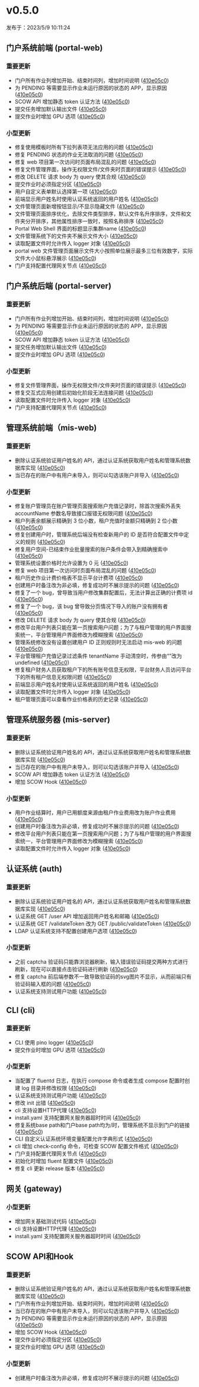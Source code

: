 # v0.5.0

发布于：2023/5/9 10:11:24

## 门户系统前端 (portal-web)

### 重要更新
- 门户所有作业列增加开始、结束时间列，增加时间说明 ([410e05c0](https://github.com/PKUHPC/OpenSCOW/commit/410e05c00e6e7962bcb75d57b6642604d949e069))
- 为 PENDING 等需要显示作业未运行原因的状态的 APP，显示原因 ([410e05c0](https://github.com/PKUHPC/OpenSCOW/commit/410e05c00e6e7962bcb75d57b6642604d949e069))
- SCOW API 增加静态 token 认证方法 ([410e05c0](https://github.com/PKUHPC/OpenSCOW/commit/410e05c00e6e7962bcb75d57b6642604d949e069))
- 提交任务增加默认输出文件 ([410e05c0](https://github.com/PKUHPC/OpenSCOW/commit/410e05c00e6e7962bcb75d57b6642604d949e069))
- 提交作业时增加 GPU 选项 ([410e05c0](https://github.com/PKUHPC/OpenSCOW/commit/410e05c00e6e7962bcb75d57b6642604d949e069))

### 小型更新
- 修复使用模板时所有下拉列表项无法应用的问题 ([410e05c0](https://github.com/PKUHPC/OpenSCOW/commit/410e05c00e6e7962bcb75d57b6642604d949e069))
- 修复 PENDING 状态的作业无法取消的问题 ([410e05c0](https://github.com/PKUHPC/OpenSCOW/commit/410e05c00e6e7962bcb75d57b6642604d949e069))
- 修复 web 项目第一次访问时页面布局混乱的问题 ([410e05c0](https://github.com/PKUHPC/OpenSCOW/commit/410e05c00e6e7962bcb75d57b6642604d949e069))
- 修复文件管理界面，操作无权限文件/文件夹时页面的错误提示 ([410e05c0](https://github.com/PKUHPC/OpenSCOW/commit/410e05c00e6e7962bcb75d57b6642604d949e069))
- 修改 DELETE 请求 body 为 query 使其合规 ([410e05c0](https://github.com/PKUHPC/OpenSCOW/commit/410e05c00e6e7962bcb75d57b6642604d949e069))
- 提交作业时必须指定分区 ([410e05c0](https://github.com/PKUHPC/OpenSCOW/commit/410e05c00e6e7962bcb75d57b6642604d949e069))
- 用户自定义表单默认选择第一项 ([410e05c0](https://github.com/PKUHPC/OpenSCOW/commit/410e05c00e6e7962bcb75d57b6642604d949e069))
- 前端显示用户姓名时使用认证系统返回的用户姓名 ([410e05c0](https://github.com/PKUHPC/OpenSCOW/commit/410e05c00e6e7962bcb75d57b6642604d949e069))
- 文件管理页面新增按钮显示/不显示隐藏文件 ([410e05c0](https://github.com/PKUHPC/OpenSCOW/commit/410e05c00e6e7962bcb75d57b6642604d949e069))
- 文件管理页面排序优化，去除文件类型排序，默认文件名升序排序，文件和文件夹分开排序，其他属性排序一致时，按照名称排序 ([410e05c0](https://github.com/PKUHPC/OpenSCOW/commit/410e05c00e6e7962bcb75d57b6642604d949e069))
- Portal Web Shell 界面的标题显示集群name ([410e05c0](https://github.com/PKUHPC/OpenSCOW/commit/410e05c00e6e7962bcb75d57b6642604d949e069))
- 文件管理系统下的文件夹不展示文件大小 ([410e05c0](https://github.com/PKUHPC/OpenSCOW/commit/410e05c00e6e7962bcb75d57b6642604d949e069))
- 读取配置文件时允许传入 logger 对象 ([410e05c0](https://github.com/PKUHPC/OpenSCOW/commit/410e05c00e6e7962bcb75d57b6642604d949e069))
- portal web 文件管理页面展示文件大小按照单位展示最多三位有效数字，实际文件大小鼠标悬浮展示 ([410e05c0](https://github.com/PKUHPC/OpenSCOW/commit/410e05c00e6e7962bcb75d57b6642604d949e069))
- 门户支持配置代理网关节点 ([410e05c0](https://github.com/PKUHPC/OpenSCOW/commit/410e05c00e6e7962bcb75d57b6642604d949e069))

## 门户系统后端 (portal-server)

### 重要更新
- 门户所有作业列增加开始、结束时间列，增加时间说明 ([410e05c0](https://github.com/PKUHPC/OpenSCOW/commit/410e05c00e6e7962bcb75d57b6642604d949e069))
- 为 PENDING 等需要显示作业未运行原因的状态的 APP，显示原因 ([410e05c0](https://github.com/PKUHPC/OpenSCOW/commit/410e05c00e6e7962bcb75d57b6642604d949e069))
- SCOW API 增加静态 token 认证方法 ([410e05c0](https://github.com/PKUHPC/OpenSCOW/commit/410e05c00e6e7962bcb75d57b6642604d949e069))
- 提交任务增加默认输出文件 ([410e05c0](https://github.com/PKUHPC/OpenSCOW/commit/410e05c00e6e7962bcb75d57b6642604d949e069))
- 提交作业时增加 GPU 选项 ([410e05c0](https://github.com/PKUHPC/OpenSCOW/commit/410e05c00e6e7962bcb75d57b6642604d949e069))

### 小型更新
- 修复文件管理界面，操作无权限文件/文件夹时页面的错误提示 ([410e05c0](https://github.com/PKUHPC/OpenSCOW/commit/410e05c00e6e7962bcb75d57b6642604d949e069))
- 修复交互式应用创建后初始化阶段无法连接问题 ([410e05c0](https://github.com/PKUHPC/OpenSCOW/commit/410e05c00e6e7962bcb75d57b6642604d949e069))
- 读取配置文件时允许传入 logger 对象 ([410e05c0](https://github.com/PKUHPC/OpenSCOW/commit/410e05c00e6e7962bcb75d57b6642604d949e069))
- 门户支持配置代理网关节点 ([410e05c0](https://github.com/PKUHPC/OpenSCOW/commit/410e05c00e6e7962bcb75d57b6642604d949e069))

## 管理系统前端（mis-web)

### 重要更新
- 删除认证系统验证用户姓名的 API，通过认证系统获取用户姓名和管理系统数据库实现 ([410e05c0](https://github.com/PKUHPC/OpenSCOW/commit/410e05c00e6e7962bcb75d57b6642604d949e069))
- 当已存在的账户中有用户未导入，则可以勾选该账户并导入 ([410e05c0](https://github.com/PKUHPC/OpenSCOW/commit/410e05c00e6e7962bcb75d57b6642604d949e069))

### 小型更新
- 修复账户管理员在账户管理页面搜索账户充值记录时，除首次搜索外丢失 accountName 参数名导致接口报错无权限问题 ([410e05c0](https://github.com/PKUHPC/OpenSCOW/commit/410e05c00e6e7962bcb75d57b6642604d949e069))
- 租户列表余额展示精确到 3 位小数，租户充值时金额只精确到 2 位小数 ([410e05c0](https://github.com/PKUHPC/OpenSCOW/commit/410e05c00e6e7962bcb75d57b6642604d949e069))
- 修复创建用户时，管理系统后端没有检查新用户的 ID 是否符合配置文件中定义的规则 ([410e05c0](https://github.com/PKUHPC/OpenSCOW/commit/410e05c00e6e7962bcb75d57b6642604d949e069))
- 修复用户空间-已结束作业批量搜索的账户条件会带入到精确搜索中 ([410e05c0](https://github.com/PKUHPC/OpenSCOW/commit/410e05c00e6e7962bcb75d57b6642604d949e069))
- 管理系统设置价格时允许设置为 0 元 ([410e05c0](https://github.com/PKUHPC/OpenSCOW/commit/410e05c00e6e7962bcb75d57b6642604d949e069))
- 修复 web 项目第一次访问时页面布局混乱的问题 ([410e05c0](https://github.com/PKUHPC/OpenSCOW/commit/410e05c00e6e7962bcb75d57b6642604d949e069))
- 租户历史作业计费价格表不显示平台计费项 ([410e05c0](https://github.com/PKUHPC/OpenSCOW/commit/410e05c00e6e7962bcb75d57b6642604d949e069))
- 创建用户时备注改为非必填，修复成功时不展示提示的问题 ([410e05c0](https://github.com/PKUHPC/OpenSCOW/commit/410e05c00e6e7962bcb75d57b6642604d949e069))
- 修复了一个 bug，曾导致当用户修改集群配置后，无法计算出正确的计费项 id ([410e05c0](https://github.com/PKUHPC/OpenSCOW/commit/410e05c00e6e7962bcb75d57b6642604d949e069))
- 修复了一个 bug，该 bug 曾导致分页情况下导入的账户没有拥有者 ([410e05c0](https://github.com/PKUHPC/OpenSCOW/commit/410e05c00e6e7962bcb75d57b6642604d949e069))
- 修改 DELETE 请求 body 为 query 使其合规 ([410e05c0](https://github.com/PKUHPC/OpenSCOW/commit/410e05c00e6e7962bcb75d57b6642604d949e069))
- 修改平台用户列表只能在第一页搜索用户问题；为了与租户管理的用户界面搜索统一，平台管理用户界面修改为模糊搜索 ([410e05c0](https://github.com/PKUHPC/OpenSCOW/commit/410e05c00e6e7962bcb75d57b6642604d949e069))
- 管理系统修改没有设置创建用户 ID 正则规则时无法启动 mis-web 的问题 ([410e05c0](https://github.com/PKUHPC/OpenSCOW/commit/410e05c00e6e7962bcb75d57b6642604d949e069))
- 平台管理租户充值记录过滤条件 tenantName 手动清空时，传参由“”改为 undefined ([410e05c0](https://github.com/PKUHPC/OpenSCOW/commit/410e05c00e6e7962bcb75d57b6642604d949e069))
- 修复租户财务人员获取租户下的所有账号信息无权限，平台财务人员访问平台下的所有租户信息无权限问题 ([410e05c0](https://github.com/PKUHPC/OpenSCOW/commit/410e05c00e6e7962bcb75d57b6642604d949e069))
- 前端显示用户姓名时使用认证系统返回的用户姓名 ([410e05c0](https://github.com/PKUHPC/OpenSCOW/commit/410e05c00e6e7962bcb75d57b6642604d949e069))
- 读取配置文件时允许传入 logger 对象 ([410e05c0](https://github.com/PKUHPC/OpenSCOW/commit/410e05c00e6e7962bcb75d57b6642604d949e069))
- 租户管理页面可以查看作业价格表的历史记录 ([410e05c0](https://github.com/PKUHPC/OpenSCOW/commit/410e05c00e6e7962bcb75d57b6642604d949e069))

## 管理系统服务器 (mis-server)

### 重要更新
- 删除认证系统验证用户姓名的 API，通过认证系统获取用户姓名和管理系统数据库实现 ([410e05c0](https://github.com/PKUHPC/OpenSCOW/commit/410e05c00e6e7962bcb75d57b6642604d949e069))
- 当已存在的账户中有用户未导入，则可以勾选该账户并导入 ([410e05c0](https://github.com/PKUHPC/OpenSCOW/commit/410e05c00e6e7962bcb75d57b6642604d949e069))
- SCOW API 增加静态 token 认证方法 ([410e05c0](https://github.com/PKUHPC/OpenSCOW/commit/410e05c00e6e7962bcb75d57b6642604d949e069))
- 增加 SCOW Hook ([410e05c0](https://github.com/PKUHPC/OpenSCOW/commit/410e05c00e6e7962bcb75d57b6642604d949e069))

### 小型更新
- 用户作业结算时，用户已用额度来源由租户作业费用改为账户作业费用 ([410e05c0](https://github.com/PKUHPC/OpenSCOW/commit/410e05c00e6e7962bcb75d57b6642604d949e069))
- 创建用户时备注改为非必填，修复成功时不展示提示的问题 ([410e05c0](https://github.com/PKUHPC/OpenSCOW/commit/410e05c00e6e7962bcb75d57b6642604d949e069))
- 修改平台用户列表只能在第一页搜索用户问题；为了与租户管理的用户界面搜索统一，平台管理用户界面修改为模糊搜索 ([410e05c0](https://github.com/PKUHPC/OpenSCOW/commit/410e05c00e6e7962bcb75d57b6642604d949e069))
- 读取配置文件时允许传入 logger 对象 ([410e05c0](https://github.com/PKUHPC/OpenSCOW/commit/410e05c00e6e7962bcb75d57b6642604d949e069))

## 认证系统 (auth)

### 重要更新
- 删除认证系统验证用户姓名的 API，通过认证系统获取用户姓名和管理系统数据库实现 ([410e05c0](https://github.com/PKUHPC/OpenSCOW/commit/410e05c00e6e7962bcb75d57b6642604d949e069))
- 认证系统 GET /user API 增加返回用户姓名和邮箱 ([410e05c0](https://github.com/PKUHPC/OpenSCOW/commit/410e05c00e6e7962bcb75d57b6642604d949e069))
- 认证系统 GET /validateToken 改为 GET /public/validateToken ([410e05c0](https://github.com/PKUHPC/OpenSCOW/commit/410e05c00e6e7962bcb75d57b6642604d949e069))
- LDAP 认证系统支持不配置创建用户选项 ([410e05c0](https://github.com/PKUHPC/OpenSCOW/commit/410e05c00e6e7962bcb75d57b6642604d949e069))

### 小型更新
- 之前 captcha 验证码只能靠浏览器刷新，输入错误验证码提交两种方式进行刷新，现在可以直接点击验证码进行刷新 ([410e05c0](https://github.com/PKUHPC/OpenSCOW/commit/410e05c00e6e7962bcb75d57b6642604d949e069))
- 修复 captcha 前后端参数不一致导致验证码的svg图片不显示，从而前端只有验证码输入框的问题 ([410e05c0](https://github.com/PKUHPC/OpenSCOW/commit/410e05c00e6e7962bcb75d57b6642604d949e069))
- 认证系统支持测试用户功能 ([410e05c0](https://github.com/PKUHPC/OpenSCOW/commit/410e05c00e6e7962bcb75d57b6642604d949e069))

## CLI (cli)

### 重要更新
- CLI 使用 pino logger ([410e05c0](https://github.com/PKUHPC/OpenSCOW/commit/410e05c00e6e7962bcb75d57b6642604d949e069))
- 提交作业时增加 GPU 选项 ([410e05c0](https://github.com/PKUHPC/OpenSCOW/commit/410e05c00e6e7962bcb75d57b6642604d949e069))

### 小型更新
- 当配置了 fluentd 日志，在执行 compose 命令或者生成 compose 配置时创建 log 目录并修改权限 ([410e05c0](https://github.com/PKUHPC/OpenSCOW/commit/410e05c00e6e7962bcb75d57b6642604d949e069))
- 认证系统支持测试用户功能 ([410e05c0](https://github.com/PKUHPC/OpenSCOW/commit/410e05c00e6e7962bcb75d57b6642604d949e069))
- 修改 init 出错 ([410e05c0](https://github.com/PKUHPC/OpenSCOW/commit/410e05c00e6e7962bcb75d57b6642604d949e069))
- cli 支持设置HTTP代理 ([410e05c0](https://github.com/PKUHPC/OpenSCOW/commit/410e05c00e6e7962bcb75d57b6642604d949e069))
- install.yaml 支持配置网关服务器超时时间 ([410e05c0](https://github.com/PKUHPC/OpenSCOW/commit/410e05c00e6e7962bcb75d57b6642604d949e069))
- 修复系统base path和门户base path均为/时，管理系统不显示到门户的链接 ([410e05c0](https://github.com/PKUHPC/OpenSCOW/commit/410e05c00e6e7962bcb75d57b6642604d949e069))
- CLI 自定义认证系统环境变量配置允许字典形式 ([410e05c0](https://github.com/PKUHPC/OpenSCOW/commit/410e05c00e6e7962bcb75d57b6642604d949e069))
- cli 增加 check-config 命令，可检查 SCOW 配置文件格式 ([410e05c0](https://github.com/PKUHPC/OpenSCOW/commit/410e05c00e6e7962bcb75d57b6642604d949e069))
- 门户支持配置代理网关节点 ([410e05c0](https://github.com/PKUHPC/OpenSCOW/commit/410e05c00e6e7962bcb75d57b6642604d949e069))
- 初始化时增加 fluent 配置文件 ([410e05c0](https://github.com/PKUHPC/OpenSCOW/commit/410e05c00e6e7962bcb75d57b6642604d949e069))
- 修复 cli 更新 release 版本 ([410e05c0](https://github.com/PKUHPC/OpenSCOW/commit/410e05c00e6e7962bcb75d57b6642604d949e069))

## 网关 (gateway)

### 小型更新
- 增加网关基础测试代码 ([410e05c0](https://github.com/PKUHPC/OpenSCOW/commit/410e05c00e6e7962bcb75d57b6642604d949e069))
- cli 支持设置HTTP代理 ([410e05c0](https://github.com/PKUHPC/OpenSCOW/commit/410e05c00e6e7962bcb75d57b6642604d949e069))
- install.yaml 支持配置网关服务器超时时间 ([410e05c0](https://github.com/PKUHPC/OpenSCOW/commit/410e05c00e6e7962bcb75d57b6642604d949e069))

## SCOW API和Hook

### 重要更新
- 删除认证系统验证用户姓名的 API，通过认证系统获取用户姓名和管理系统数据库实现 ([410e05c0](https://github.com/PKUHPC/OpenSCOW/commit/410e05c00e6e7962bcb75d57b6642604d949e069))
- 门户所有作业列增加开始、结束时间列，增加时间说明 ([410e05c0](https://github.com/PKUHPC/OpenSCOW/commit/410e05c00e6e7962bcb75d57b6642604d949e069))
- 当已存在的账户中有用户未导入，则可以勾选该账户并导入 ([410e05c0](https://github.com/PKUHPC/OpenSCOW/commit/410e05c00e6e7962bcb75d57b6642604d949e069))
- 为 PENDING 等需要显示作业未运行原因的状态的 APP，显示原因 ([410e05c0](https://github.com/PKUHPC/OpenSCOW/commit/410e05c00e6e7962bcb75d57b6642604d949e069))
- 增加 SCOW Hook ([410e05c0](https://github.com/PKUHPC/OpenSCOW/commit/410e05c00e6e7962bcb75d57b6642604d949e069))
- 提交作业时必须指定分区 ([410e05c0](https://github.com/PKUHPC/OpenSCOW/commit/410e05c00e6e7962bcb75d57b6642604d949e069))
- 提交作业时增加 GPU 选项 ([410e05c0](https://github.com/PKUHPC/OpenSCOW/commit/410e05c00e6e7962bcb75d57b6642604d949e069))

### 小型更新
- 创建用户时备注改为非必填，修复成功时不展示提示的问题 ([410e05c0](https://github.com/PKUHPC/OpenSCOW/commit/410e05c00e6e7962bcb75d57b6642604d949e069))
